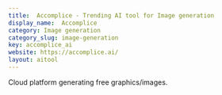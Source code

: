 ```yaml
---
title:  Accomplice - Trending AI tool for Image generation
display_name:  Accomplice
category: Image generation
category_slug: image-generation
key: accomplice_ai
website: https://accomplice.ai/
layout: aitool
---
```


Cloud platform generating free graphics/images.
